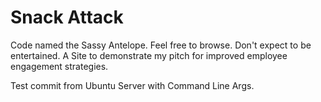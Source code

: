 Snack Attack
===
Code named the Sassy Antelope.
Feel free to browse. Don't expect to be entertained.
A Site to demonstrate my pitch for improved employee engagement strategies.

Test commit from Ubuntu Server with Command Line Args.

